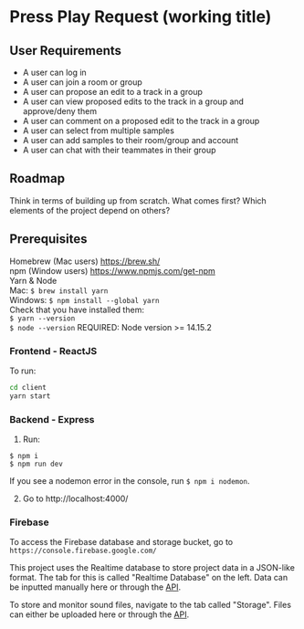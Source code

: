 # Press Play Request (working title)

## User Requirements

- A user can log in
- A user can join a room or group
- A user can propose an edit to a track in a group
- A user can view proposed edits to the track in a group and approve/deny them
- A user can comment on a proposed edit to the track in a group
- A user can select from multiple samples
- A user can add samples to their room/group and account
- A user can chat with their teammates in their group

## Roadmap

Think in terms of building up from scratch. What comes first? Which elements
of the project depend on others?

## Prerequisites

Homebrew (Mac users) https://brew.sh/  
npm (Window users) https://www.npmjs.com/get-npm  
Yarn & Node  
Mac: <code>$ brew install yarn</code>  
Windows: <code>$ npm install --global yarn</code>  
Check that you have installed them:  
<code>$ yarn --version</code>  
<code>$ node --version</code>
REQUIRED: Node version >= 14.15.2

### Frontend - ReactJS

To run:

```bash
cd client
yarn start
```

### Backend - Express

1. Run:

```
$ npm i
$ npm run dev
```

If you see a nodemon error in the console, run `$ npm i nodemon`.

2. Go to http://localhost:4000/

### Firebase

To access the Firebase database and storage bucket, go to `https://console.firebase.google.com/`

This project uses the Realtime database to store project data in a JSON-like format. The tab for this is called "Realtime Database" on the left. Data can be inputted manually here or through the [API](https://firebase.google.com/docs/database).

To store and monitor sound files, navigate to the tab called "Storage". Files can either be uploaded here or through the [API](https://firebase.google.com/docs/storage).
